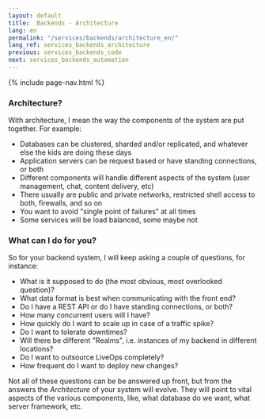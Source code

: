 ```yaml
---
layout: default
title:  Backends - Architecture
lang: en
permalink: "/services/backends/architecture_en/"
lang_ref: services_backends_architecture
previous: services_backends_code
next: services_backends_automation
---
```

{% include page-nav.html %}
### Architecture?
With architecture, I mean the way the components of the system are put together. For example:

- Databases can be clustered, sharded and/or replicated, and whatever else the kids are doing these days
- Application servers can be request based or have standing connections, or both
- Different components will handle different aspects of the system (user management, chat, content delivery, etc)
- There usually are public and private networks, restricted shell access to both, firewalls, and so on
- You want to avoid "single point of failures" at all times
- Some services will be load balanced, some maybe not

### What can I do for you?
So for your backend system, I will keep asking a couple of questions, for instance:

- What is it supposed to do (the most obvious, most overlooked question)?
- What data format is best when communicating with the front end?
- Do I have a REST API or do I have standing connections, or both?
- How many concurrent users will I have?
- How quickly do I want to scale up in case of a traffic spike?
- Do I want to tolerate downtimes?
- Will there be different "Realms", i.e. instances of my backend in different locations?
- Do I want to outsource LiveOps completely?
- How frequent do I want to deploy new changes?

Not all of these questions can be be answered up front, but from the answers the <em>Architecture</em> of your system will evolve. They will point to vital aspects of the various components, like, what database do we want, what server framework, etc.
